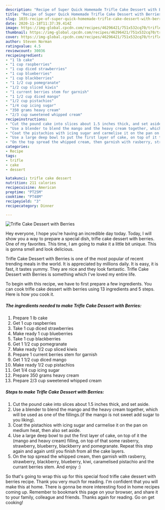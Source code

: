 ```yaml
---
description: "Recipe of Super Quick Homemade Trifle Cake Dessert with Berries"
title: "Recipe of Super Quick Homemade Trifle Cake Dessert with Berries"
slug: 1035-recipe-of-super-quick-homemade-trifle-cake-dessert-with-berries
date: 2020-11-18T11:37:39.414Z
image: https://img-global.cpcdn.com/recipes/46296421/751x532cq70/trifle-cake-dessert-with-berries-recipe-main-photo.jpg
thumbnail: https://img-global.cpcdn.com/recipes/46296421/751x532cq70/trifle-cake-dessert-with-berries-recipe-main-photo.jpg
cover: https://img-global.cpcdn.com/recipes/46296421/751x532cq70/trifle-cake-dessert-with-berries-recipe-main-photo.jpg
author: Steven Norman
ratingvalue: 4.5
reviewcount: 30036
recipeingredient:
- "1 lb cake"
- "1 cup raspberries"
- "1 cup diced strawberries"
- "1 cup blueberries"
- "1 cup blackberries"
- "1 1/2 cup pomegranate"
- "1/2 cup sliced kiwis"
- "1 current berries stem for garnish"
- "1 1/2 cup diced mango"
- "1/2 cup pistachios"
- "1/4 cup icing sugar"
- "350 grams heavy cream"
- "2/3 cup sweetened whipped cream"
recipeinstructions:
- "Cut the pound cake into slices about 1.5 inches thick, and set aside."
- "Use a blender to blend the mango and the heavy cream together, which will be used as one of the fillings.(if the mango is not sweet add sugar to you liking)."
- "Coat the pistachios with icing sugar and carmelise it on the pan on medium heat, then also set aside."
- "Use a large deep bowl to put the first layer of cake, on top of it the (mango and heavy cream) filling, on top of that some rasberry, strawberry, blueberry, blackberry and pomegranate.  Repeat this step again and again until you finish from all the cake layers."
- "On the top spread the whipped cream, then garnish with rasberry, strawberry, blackberry, blueberry, kiwi, caramelised pistachio and the currant berries stem. And enjoy :)"
categories:
- Recipe
tags:
- trifle
- cake
- dessert

katakunci: trifle cake dessert 
nutrition: 211 calories
recipecuisine: American
preptime: "PT25M"
cooktime: "PT48M"
recipeyield: "3"
recipecategory: Dinner

---
```



![Trifle Cake Dessert with Berries](https://img-global.cpcdn.com/recipes/46296421/751x532cq70/trifle-cake-dessert-with-berries-recipe-main-photo.jpg)

Hey everyone, I hope you're having an incredible day today. Today, I will show you a way to prepare a special dish, trifle cake dessert with berries. One of my favorites. This time, I am going to make it a little bit unique. This is gonna smell and look delicious.



Trifle Cake Dessert with Berries is one of the most popular of recent trending meals in the world. It is appreciated by millions daily. It is easy, it is fast, it tastes yummy. They are nice and they look fantastic. Trifle Cake Dessert with Berries is something which I've loved my entire life.


To begin with this recipe, we have to first prepare a few ingredients. You can cook trifle cake dessert with berries using 13 ingredients and 5 steps. Here is how you cook it.

<!--inarticleads1-->

##### The ingredients needed to make Trifle Cake Dessert with Berries:

1. Prepare 1 lb cake
1. Get 1 cup raspberries
1. Take 1 cup diced strawberries
1. Make ready 1 cup blueberries
1. Take 1 cup blackberries
1. Get 1 1/2 cup pomegranate
1. Make ready 1/2 cup sliced kiwis
1. Prepare 1 current berries stem for garnish
1. Get 1 1/2 cup diced mango
1. Make ready 1/2 cup pistachios
1. Get 1/4 cup icing sugar
1. Prepare 350 grams heavy cream
1. Prepare 2/3 cup sweetened whipped cream




<!--inarticleads2-->

##### Steps to make Trifle Cake Dessert with Berries:

1. Cut the pound cake into slices about 1.5 inches thick, and set aside.
1. Use a blender to blend the mango and the heavy cream together, which will be used as one of the fillings.(if the mango is not sweet add sugar to you liking).
1. Coat the pistachios with icing sugar and carmelise it on the pan on medium heat, then also set aside.
1. Use a large deep bowl to put the first layer of cake, on top of it the (mango and heavy cream) filling, on top of that some rasberry, strawberry, blueberry, blackberry and pomegranate.  Repeat this step again and again until you finish from all the cake layers.
1. On the top spread the whipped cream, then garnish with rasberry, strawberry, blackberry, blueberry, kiwi, caramelised pistachio and the currant berries stem. And enjoy :)




So that's going to wrap this up for this special food trifle cake dessert with berries recipe. Thank you very much for reading. I'm confident that you will make this at home. There is gonna be more interesting food in home recipes coming up. Remember to bookmark this page on your browser, and share it to your family, colleague and friends. Thanks again for reading. Go on get cooking!
